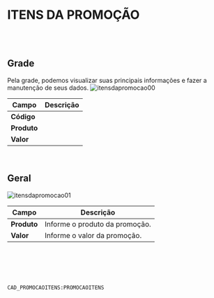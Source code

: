 # ITENS DA PROMOÇÃO
<br>
<br>

## Grade
Pela grade, podemos visualizar suas principais informações e fazer a manutenção de seus dados.
![itensdapromocao00](https://raw.githubusercontent.com/netforcews/docs-erp/master/geral/imagens/itensdapromocao00.png)

Campo | Descrição
------|----------
**Código** | 
**Produto** | 
**Valor** | 
<br>

## Geral
![itensdapromocao01](https://raw.githubusercontent.com/netforcews/docs-erp/master/geral/imagens/itensdapromocao01.png)

Campo | Descrição
------|----------
**Produto** | Informe o produto da promoção.
**Valor** | Informe o valor da promoção.
<br>
<br>
<br>
<br>

```CAD_PROMOCAOITENS:PROMOCAOITENS```
